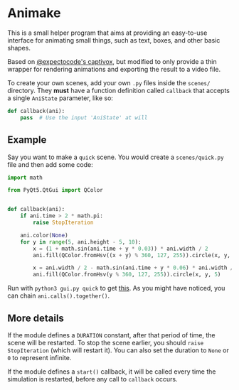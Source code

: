 Animake
=======

This is a small helper program that aims at providing an easy-to-use
interface for animating small things, such as text, boxes, and other
basic shapes.

Based on [@expectocode's captivox](https://github.com/expectocode/captivox),
but modified to only provide a thin wrapper for rendering animations and
exporting the result to a video file.

To create your own scenes, add your own `.py` files inside the `scenes/`
directory. They **must** have a function definition called `callback` that
accepts a single `AniState` parameter, like so:

```python
def callback(ani):
    pass  # Use the input 'AniState' at will
```

Example
-------

Say you want to make a `quick` scene. You would create a `scenes/quick.py`
file and then add some code:

```python
import math

from PyQt5.QtGui import QColor


def callback(ani):
    if ani.time > 2 * math.pi:
        raise StopIteration

    ani.color(None)
    for y in range(5, ani.height - 5, 10):
        x = (1 + math.sin(ani.time + y * 0.03)) * ani.width / 2
        ani.fill(QColor.fromHsv((x + y) % 360, 127, 255)).circle(x, y, 10)

        x = ani.width / 2 - math.sin(ani.time + y * 0.06) * ani.width / 4
        ani.fill(QColor.fromHsv(y % 360, 127, 255)).circle(x, y, 5)
```

Run with `python3 gui.py quick` to get [this](https://i.imgur.com/qvIuRVl.mp4).
As you might have noticed, you can chain `ani.calls().together()`.


More details
------------

If the module defines a `DURATION` constant, after that period of time,
the scene will be restarted. To stop the scene earlier, you should
`raise StopIteration` (which will restart it). You can also set the
duration to `None` or `0` to represent infinite.

If the module defines a `start()` callback, it will be called every time
the simulation is restarted, before any call to `callback` occurs.
